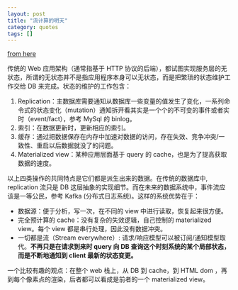 ```yaml
---
layout: post
title: "流计算的明天"
category: quotes
tags: []
---
```


[from here](https://www.youtube.com/watch?v=fU9hR3kiOK0)

传统的 Web 应用架构（通常指基于 HTTP 协议的后端），都试图实现服务层的无状态，所谓的无状态并不是指应用程序本身可以无状态，而是把繁琐的状态维护工作交给 DB 来完成。状态的维护的工作包含：

1. Replication：主数据库需要通知从数据库一些变量的值发生了变化，一系列命令式的状态变化（mutation）通知拆开看其实是一个个的不可变的事件或者实时（event/fact），参考 MySql 的 binlog。
2. 索引：在数据更新时，更新相应的索引。
3. 缓存：通过把数据保存在内存中加速对数据的访问，存在失效、竞争冲突/一致性、重启以后数据就没了的问题。
4. Materialized view：某种应用层面基于 query 的 cache，也是为了提高获取数据的速度。

以上四类操作的共同特点是它们都是派生出来的数据。在传统的数据库中, replication 流只是 DB 这层抽象的实现细节。而在未来的数据系统中，事件流应该是一等公民，参考 Kafka (分布式日志系统)。这样的系统优势在于：

* 数据源：便于分析，写一次，在不同的 view 中进行读取，恢复起来很方便。
* 完全预计算的 cache：没有复杂的失效逻辑，自己控制的 materialized view。每个 view 都是串行处理，因此没有数据冲突。
* 一切都是流（Stream everywhere）: 请求/响应模型可以被订阅/通知模型取代。**不再只是在请求到来时 query 向 DB 查询这个时刻系统的某个局部状态，而是不断地通知到 client 最新的状态变更。**


一个比较有趣的观点：在整个 web 栈上，从 DB 到 cache，到 HTML dom ，再到每个像素点的渲染，后者都可以看成是前者的一个 materialized view。